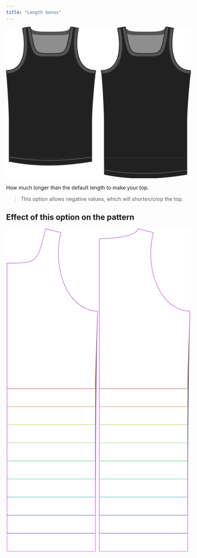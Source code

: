 ```yaml
---
title: "Length bonus"
---
```


![The length bonus option on Aaron](./lengthbonus.svg)

How much longer than the default length to make your top.

> This option allows negative values, which will shorten/crop the top.

## Effect of this option on the pattern

![This image shows the effect of this option by superimposing several variants that have a different value for this option](aaron_lengthbonus_sample.svg "Effect of this option on the pattern")

